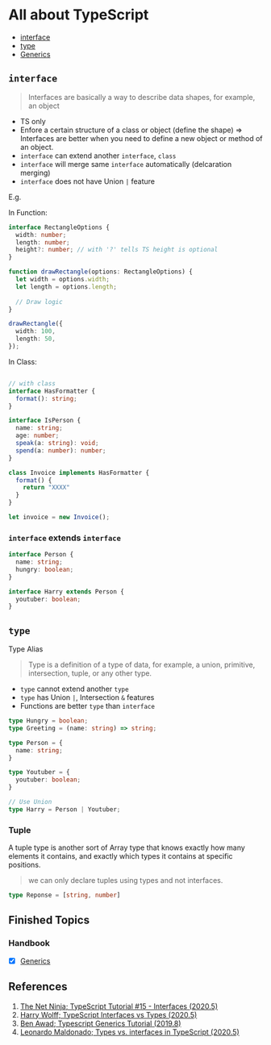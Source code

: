 # All about TypeScript

- [interface](#interface)
- [type](#type)
- [Generics](./generics)

## `interface`

> Interfaces are basically a way to describe data shapes, for example, an object

- TS only
- Enfore a certain structure of a class or object (define the shape) => Interfaces are better when you need to define a new object or method of an object.
- `interface` can extend another `interface`, `class`
- `interface` will merge same `interface` automatically (delcaration merging)
- `interface` does not have Union `|` feature

E.g.

In Function:

```typescript
interface RectangleOptions {
  width: number;
  length: number;
  height?: number; // with '?' tells TS height is optional
}

function drawRectangle(options: RectangleOptions) {
  let width = options.width;
  let length = options.length;
      
  // Draw logic
}

drawRectangle({
  width: 100,
  length: 50,
});
```

In Class:

```typescript

// with class
interface HasFormatter {
  format(): string;
}

interface IsPerson {
  name: string;
  age: number;
  speak(a: string): void;
  spend(a: number): number;
}

class Invoice implements HasFormatter {
  format() {
    return "XXXX"
  }
}

let invoice = new Invoice();
```

### `interface` extends `interface`

```typescript
interface Person {
  name: string;
  hungry: boolean;
}

interface Harry extends Person {
  youtuber: boolean;
}
```

## `type`

Type Alias

> Type is a definition of a type of data, for example, a union, primitive, intersection, tuple, or any other type.

- `type` cannot extend another `type`
- `type` has Union `|`, Intersection `&` features
- Functions are better `type` than `interface`

```typescript
type Hungry = boolean;
type Greeting = (name: string) => string;

type Person = {
  name: string;
}

type Youtuber = {
  youtuber: boolean;
}

// Use Union
type Harry = Person | Youtuber;
```

### Tuple

A tuple type is another sort of Array type that knows exactly how many elements it contains, and exactly which types it contains at specific positions.

> we can only declare tuples using types and not interfaces.

```typescript
type Reponse = [string, number]
```

## Finished Topics

### Handbook

- [x] [Generics](https://www.typescriptlang.org/docs/handbook/2/generics.html)

## References

1. [The Net Ninja; TypeScript Tutorial #15 - Interfaces (2020.5)](https://youtu.be/VbW6vWTaHOY)
2. [Harry Wolff; TypeScript Interfaces vs Types (2020.5)](https://youtu.be/crjIq7LEAYw)
3. [Ben Awad; Typescript Generics Tutorial (2019.8)](https://youtu.be/nViEqpgwxHE)
4. [Leonardo Maldonado; Types vs. interfaces in TypeScript (2020.5)](https://blog.logrocket.com/types-vs-interfaces-in-typescript/)
